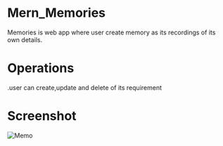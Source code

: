 # Mern_Memories
Memories is web app where user create memory as its recordings of its own details. 

# Operations
.user can create,update and delete of its requirement

# Screenshot
![Memo](https://user-images.githubusercontent.com/53030688/119800941-dafc4780-befa-11eb-90dc-7f0fec5bd337.png)

